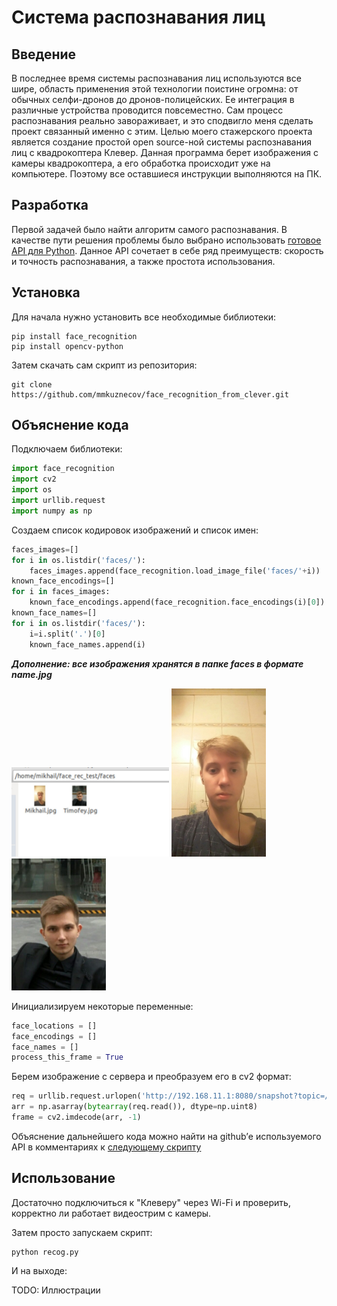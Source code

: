 # Система распознавания лиц

## Введение

В последнее время системы распознавания лиц используются все шире, область применения этой технологии поистине огромна: от обычных селфи-дронов до дронов-полицейских. Ее интеграция в различные устройства проводится повсеместно. Сам процесс распознавания реально завораживает, и это сподвигло меня сделать проект связанный именно с этим.  Целью моего стажерского проекта является создание простой open source-ной системы распознавания лиц с квадрокоптера Клевер. Данная программа берет изображения с камеры квадрокоптера, а его обработка происходит уже на компьютере. Поэтому все оставшиеся инструкции выполняются на ПК.

## Разработка

Первой задачей было найти алгоритм самого распознавания. В качестве пути решения проблемы было выбрано использовать [готовое API для Python](https://github.com/ageitgey/face_recognition). Данное API сочетает в себе ряд преимуществ: скорость и точность распознавания, а также простота использования.

## Установка

Для начала нужно установить все необходимые библиотеки:

```
pip install face_recognition
pip install opencv-python
```
Затем скачать сам скрипт из репозитория:

```
git clone https://github.com/mmkuznecov/face_recognition_from_clever.git
```
## Объяснение кода
Подключаем библиотеки:

```python
import face_recognition
import cv2
import os
import urllib.request
import numpy as np
```
Создаем список кодировок изображений и список имен:

```python
faces_images=[]
for i in os.listdir('faces/'):
    faces_images.append(face_recognition.load_image_file('faces/'+i))
known_face_encodings=[]
for i in faces_images:
    known_face_encodings.append(face_recognition.face_encodings(i)[0])
known_face_names=[]
for i in os.listdir('faces/'):
    i=i.split('.')[0]
    known_face_names.append(i)
```
***Дополнение: все изображения хранятся в папке faces в формате name.jpg***

<img src="https://github.com/mmkuznecov/face_recognition_from_clever/blob/master/files/screen.jpg" width="50%">
<img src="https://github.com/mmkuznecov/face_recognition_from_clever/blob/master/faces/Mikhail.jpg" width="30%">
<img src="https://github.com/mmkuznecov/face_recognition_from_clever/blob/master/faces/Timofey.jpg" width="30%">

Инициализируем некоторые переменные:

```python
face_locations = []
face_encodings = []
face_names = []
process_this_frame = True
```
Берем изображение с сервера и преобразуем его в cv2 формат:

```python
req = urllib.request.urlopen('http://192.168.11.1:8080/snapshot?topic=/main_camera/image_raw')
arr = np.asarray(bytearray(req.read()), dtype=np.uint8)
frame = cv2.imdecode(arr, -1)
```
Объяснение дальнейшего кода можно найти на github’е используемого API в комментариях к [следующему скрипту](https://github.com/ageitgey/face_recognition/blob/master/examples/facerec_from_webcam_faster.py)

## Использование

Достаточно подключиться к "Клеверу" через Wi-Fi и проверить, корректно ли работает видеострим с камеры.

Затем просто запускаем скрипт:

```
python recog.py
```
И на выходе:


TODO: Иллюстрации

